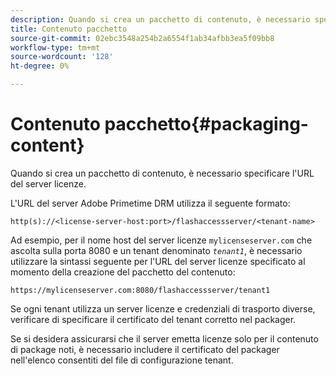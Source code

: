 ```yaml
---
description: Quando si crea un pacchetto di contenuto, è necessario specificare l'URL del server licenze.
title: Contenuto pacchetto
source-git-commit: 02ebc3548a254b2a6554f1ab34afbb3ea5f09bb8
workflow-type: tm+mt
source-wordcount: '128'
ht-degree: 0%

---
```


# Contenuto pacchetto{#packaging-content}

Quando si crea un pacchetto di contenuto, è necessario specificare l&#39;URL del server licenze.

L&#39;URL del server Adobe Primetime DRM utilizza il seguente formato:

```
http(s)://<license-server-host:port>/flashaccessserver/<tenant-name>
```

Ad esempio, per il nome host del server licenze `mylicenseserver.com` che ascolta sulla porta 8080 e un tenant denominato *`tenant1`*, è necessario utilizzare la sintassi seguente per l&#39;URL del server licenze specificato al momento della creazione del pacchetto del contenuto:

```
https://mylicenseserver.com:8080/flashaccessserver/tenant1
```

Se ogni tenant utilizza un server licenze e credenziali di trasporto diverse, verificare di specificare il certificato del tenant corretto nel packager.

Se si desidera assicurarsi che il server emetta licenze solo per il contenuto di package noti, è necessario includere il certificato del packager nell&#39;elenco consentiti del file di configurazione tenant.
